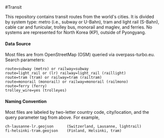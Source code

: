 #Transit

This repository contains transit routes from the world's cities. It is divided by system type: metro (i.e., subway or U-Bahn), tram and light rail (S-Bahn), cable car and funicular, trolley bus, monorail and maglev, and ferries. No systems are represented for North Korea (KP), outside of Pyongyang.

#### Data Source

Most files are from OpenStreetMap (OSM) queried via overpass-turbo.eu. Search parameters:

	route=subway (metro) or railway=subway
	route=light_rail or (lr) railway=light_rail (raillight)
	route=tram (tram) or railway=tram (railtram)
	route=monorail (monorail) or railway=monorail (railmono)
	route=ferry (ferry)
	trolley_wire=yes (trolleyes)

#### Naming Convention

Most files are labeled by two-letter country code, city/location, and the query parameter tag from above. For example,

	ch-lausanne-lr.geojson		(Switzerland, Lausanne, lightrail)
	fi-helsinki-tram.geojson	(Finland, Helsinki, tram)
